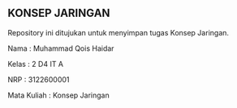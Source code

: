 ## KONSEP JARINGAN

Repository ini ditujukan untuk menyimpan tugas Konsep Jaringan.

Nama : Muhammad Qois Haidar 

Kelas : 2 D4 IT A 

NRP : 3122600001

Mata Kuliah : Konsep Jaringan 